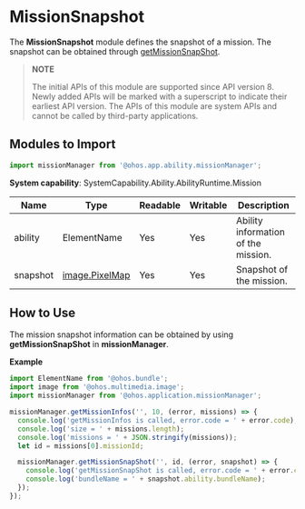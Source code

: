 # MissionSnapshot

The **MissionSnapshot** module defines the snapshot of a mission. The snapshot can be obtained through [getMissionSnapShot](js-apis-app-ability-missionManager.md#missionmanagergetmissionsnapshot).

> **NOTE**
> 
> The initial APIs of this module are supported since API version 8. Newly added APIs will be marked with a superscript to indicate their earliest API version.
> The APIs of this module are system APIs and cannot be called by third-party applications.

## Modules to Import

```ts
import missionManager from '@ohos.app.ability.missionManager';
```

**System capability**: SystemCapability.Ability.AbilityRuntime.Mission

| Name| Type| Readable| Writable| Description|
| -------- | -------- | -------- | -------- | -------- |
| ability | ElementName | Yes| Yes| Ability information of the mission.|
| snapshot | [image.PixelMap](js-apis-image.md) | Yes| Yes| Snapshot of the mission.|

## How to Use

The mission snapshot information can be obtained by using **getMissionSnapShot** in **missionManager**.

**Example**
```ts
import ElementName from '@ohos.bundle';
import image from '@ohos.multimedia.image';
import missionManager from '@ohos.application.missionManager';

missionManager.getMissionInfos('', 10, (error, missions) => {
  console.log('getMissionInfos is called, error.code = ' + error.code);
  console.log('size = ' + missions.length);
  console.log('missions = ' + JSON.stringify(missions));
  let id = missions[0].missionId;

  missionManager.getMissionSnapShot('', id, (error, snapshot) => {
    console.log('getMissionSnapShot is called, error.code = ' + error.code);
    console.log('bundleName = ' + snapshot.ability.bundleName);
  });
});
```
